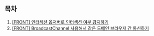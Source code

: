 ## 목차

1. [[FRONT] 인터섹션 옵저버로 인터섹션 여부 감지하기](/front/2024/11/12/intersection-observer/)
1. [[FRONT] BroadcastChannel 사용해서 같은 도메인 브라우저 간 통신하기](/front/2024/11/29/broadcast_channel/)
